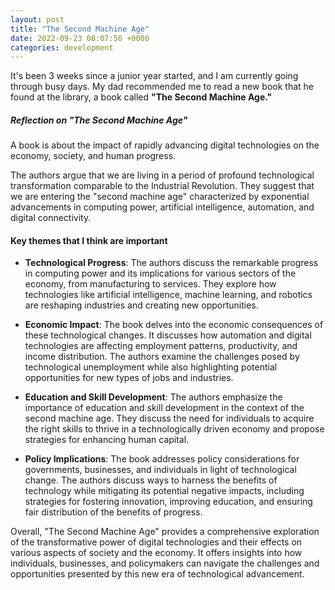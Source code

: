 ```yaml
---
layout: post
title: "The Second Machine Age"
date: 2022-09-23 08:07:56 +0000
categories: development
---
```


It's been 3 weeks since a junior year started, and I am currently going through busy days.
My dad recommended me to read a new book that he found at the library, a book called **"The Second Machine Age."**

##### Reflection on "The Second Machine Age"

A book is about the impact of rapidly advancing digital technologies on the economy, society, and human progress.

The authors argue that we are living in a period of profound technological transformation comparable to the Industrial Revolution. They suggest that we are entering the "second machine age" characterized by exponential advancements in computing power, artificial intelligence, automation, and digital connectivity.

#### Key themes that I think are important

- **Technological Progress**: The authors discuss the remarkable progress in computing power and its implications for various sectors of the economy, from manufacturing to services. They explore how technologies like artificial intelligence, machine learning, and robotics are reshaping industries and creating new opportunities.

- **Economic Impact**: The book delves into the economic consequences of these technological changes. It discusses how automation and digital technologies are affecting employment patterns, productivity, and income distribution. The authors examine the challenges posed by technological unemployment while also highlighting potential opportunities for new types of jobs and industries.

- **Education and Skill Development**: The authors emphasize the importance of education and skill development in the context of the second machine age. They discuss the need for individuals to acquire the right skills to thrive in a technologically driven economy and propose strategies for enhancing human capital.

- **Policy Implications**: The book addresses policy considerations for governments, businesses, and individuals in light of technological change. The authors discuss ways to harness the benefits of technology while mitigating its potential negative impacts, including strategies for fostering innovation, improving education, and ensuring fair distribution of the benefits of progress.

Overall, "The Second Machine Age" provides a comprehensive exploration of the transformative power of digital technologies and their effects on various aspects of society and the economy. It offers insights into how individuals, businesses, and policymakers can navigate the challenges and opportunities presented by this new era of technological advancement.